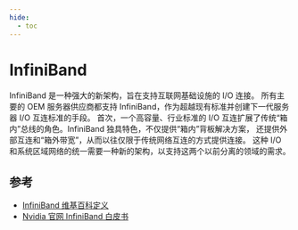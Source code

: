 ```yaml
---
hide:
  - toc
---
```


# InfiniBand

InfiniBand 是一种强大的新架构，旨在支持互联网基础设施的 I/O 连接。
所有主要的 OEM 服务器供应商都支持 InfiniBand，作为超越现有标准并创建下一代服务器 I/O 互连标准的手段。
首次，一个高容量、行业标准的 I/O 互连扩展了传统“箱内”总线的角色。InfiniBand 独具特色，不仅提供“箱内”背板解决方案，
还提供外部互连和“箱外带宽”，从而以往仅限于传统网络互连的方式提供连接。
这种 I/O 和系统区域网络的统一需要一种新的架构，以支持这两个以前分离的领域的需求。

## 参考

- [InfiniBand 维基百科定义](https://en.wikipedia.org/wiki/InfiniBand)
- [Nvidia 官网 InfiniBand 白皮书](https://network.nvidia.com/pdf/whitepapers/IB_Intro_WP_190.pdf)

